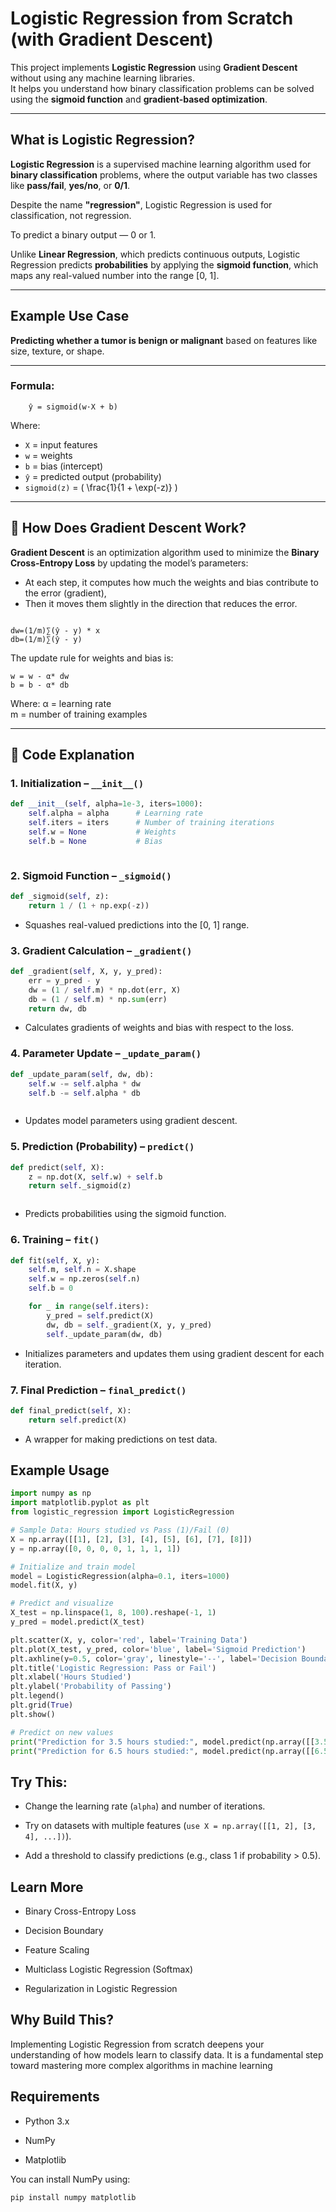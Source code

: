 # Logistic Regression from Scratch (with Gradient Descent)

This project implements **Logistic Regression** using **Gradient Descent** without using any machine learning libraries.  
It helps you understand how binary classification problems can be solved using the **sigmoid function** and **gradient-based optimization**.

---

## What is Logistic Regression?

**Logistic Regression** is a supervised machine learning algorithm used for **binary classification** problems, where the output variable has two classes like **pass/fail**, **yes/no**, or **0/1**.

Despite the name **"regression"**, Logistic Regression is used for classification, not regression.

To predict a binary output — 0 or 1.

Unlike **Linear Regression**, which predicts continuous outputs, Logistic Regression predicts **probabilities** by applying the **sigmoid function**, which maps any real-valued number into the range [0, 1].

---

## Example Use Case

**Predicting whether a tumor is benign or malignant** based on features like size, texture, or shape.

---

### Formula:

        ŷ = sigmoid(w·X + b)

Where:
- `X` = input features  
- `w` = weights  
- `b` = bias (intercept)  
- `ŷ` = predicted output (probability)  
- `sigmoid(z)` = \( \frac{1}{1 + \exp(-z)} \)

---

## 🧠 How Does Gradient Descent Work?

**Gradient Descent** is an optimization algorithm used to minimize the **Binary Cross-Entropy Loss** by updating the model’s parameters:

- At each step, it computes how much the weights and bias contribute to the error (gradient),
- Then it moves them slightly in the direction that reduces the error.

```text

dw=(1/m)∑(ŷ - y) * x
db=(1/m)∑(ŷ - y)

```
The update rule for weights and bias is:
```text
w = w - α* dw
b = b - α* db

```
Where:
α = learning rate  
m = number of training examples

---
## 🧾 Code Explanation

### 1. Initialization – `__init__()`

```python
def __init__(self, alpha=1e-3, iters=1000):
    self.alpha = alpha      # Learning rate
    self.iters = iters      # Number of training iterations
    self.w = None           # Weights
    self.b = None           # Bias



```

### 2. Sigmoid Function – `_sigmoid()`

```python
def _sigmoid(self, z):
    return 1 / (1 + np.exp(-z))


```

- Squashes real-valued predictions into the [0, 1] range.

### 3. Gradient Calculation – `_gradient()`

```python
def _gradient(self, X, y, y_pred):
    err = y_pred - y
    dw = (1 / self.m) * np.dot(err, X)
    db = (1 / self.m) * np.sum(err)
    return dw, db


```

- Calculates gradients of weights and bias with respect to the loss.

### 4. Parameter Update – `_update_param()`

```python
def _update_param(self, dw, db):
    self.w -= self.alpha * dw
    self.b -= self.alpha * db



```

- Updates model parameters using gradient descent.

### 5. Prediction (Probability) – `predict()`

```python
def predict(self, X):
    z = np.dot(X, self.w) + self.b
    return self._sigmoid(z)



```

- Predicts probabilities using the sigmoid function.

### 6. Training – `fit()`

```python
def fit(self, X, y):
    self.m, self.n = X.shape
    self.w = np.zeros(self.n)
    self.b = 0

    for _ in range(self.iters):
        y_pred = self.predict(X)
        dw, db = self._gradient(X, y, y_pred)
        self._update_param(dw, db)

```

- Initializes parameters and updates them using gradient descent for each iteration.


### 7. Final Prediction – `final_predict()`

```python
def final_predict(self, X):
    return self.predict(X)

```

- A wrapper for making predictions on test data.


## Example Usage

```python
import numpy as np
import matplotlib.pyplot as plt
from logistic_regression import LogisticRegression

# Sample Data: Hours studied vs Pass (1)/Fail (0)
X = np.array([[1], [2], [3], [4], [5], [6], [7], [8]])
y = np.array([0, 0, 0, 0, 1, 1, 1, 1])

# Initialize and train model
model = LogisticRegression(alpha=0.1, iters=1000)
model.fit(X, y)

# Predict and visualize
X_test = np.linspace(1, 8, 100).reshape(-1, 1)
y_pred = model.predict(X_test)

plt.scatter(X, y, color='red', label='Training Data')
plt.plot(X_test, y_pred, color='blue', label='Sigmoid Prediction')
plt.axhline(y=0.5, color='gray', linestyle='--', label='Decision Boundary')
plt.title('Logistic Regression: Pass or Fail')
plt.xlabel('Hours Studied')
plt.ylabel('Probability of Passing')
plt.legend()
plt.grid(True)
plt.show()

# Predict on new values
print("Prediction for 3.5 hours studied:", model.predict(np.array([[3.5]])))
print("Prediction for 6.5 hours studied:", model.predict(np.array([[6.5]])))


```


## Try This:

- Change the learning rate (`alpha`) and number of iterations.

- Try on datasets with multiple features (`use X = np.array([[1, 2], [3, 4], ...])`).

- Add a threshold to classify predictions (e.g., class 1 if probability > 0.5).

## Learn More
- Binary Cross-Entropy Loss

- Decision Boundary

- Feature Scaling

- Multiclass Logistic Regression (Softmax)

- Regularization in Logistic Regression

## Why Build This?

Implementing Logistic Regression from scratch deepens your understanding of how models learn to classify data. It is a fundamental step toward mastering more complex algorithms in machine learning

## Requirements

- Python 3.x

- NumPy

- Matplotlib

You can install NumPy using:

```bash
pip install numpy matplotlib

```

## 
